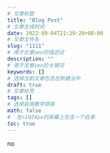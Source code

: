 ```yaml
---
# 文章标题
title: "Blog Post"
# 文章生成时间
date: 2022-09-04T21:29:20+08:00
# 文章文件名
slug: "1111"
# 用于文章seo的描述词
description: ""
# 用于文章seo的关键词
keywords: []
# 选择当前文章包含在构建当中
draft: true
# 文章标签
tags: []
# 选择启用数学排版
math: false
#  在>1024px的屏幕上包含一个目录
toc: true
---
```


no